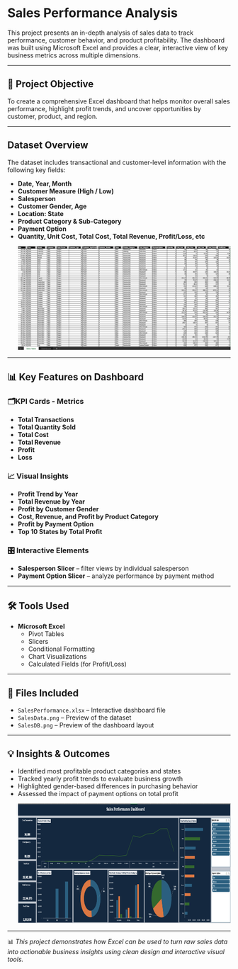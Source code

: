 # Sales Performance Analysis 

This project presents an in-depth analysis of sales data to track performance, customer behavior, and product profitability. The dashboard was built using Microsoft Excel and provides a clear, interactive view of key business metrics across multiple dimensions.
  
---

## 🎯 Project Objective

To create a comprehensive Excel dashboard that helps monitor overall sales performance, highlight profit trends, and uncover opportunities by customer, product, and region.

---
## Dataset Overview

The dataset includes transactional and customer-level information with the following key fields:

- **Date, Year, Month**
- **Customer Measure (High / Low)**
- **Salesperson**
- **Customer Gender, Age**
- **Location: State**
- **Product Category & Sub-Category**
- **Payment Option**
- **Quantity, Unit Cost, Total Cost, Total Revenue, Profit/Loss, etc**
  <p align="center">
  <img src="SalesData.png" alt="Sales Dataset" width="800"/>
</p>

---


## 📊 Key Features on Dashboard

### 🗂️KPI Cards - Metrics 
- **Total Transactions**
- **Total Quantity Sold**
- **Total Cost**
- **Total Revenue**
- **Profit**
- **Loss**

### 📈 Visual Insights
- **Profit Trend by Year**
- **Total Revenue by Year**
- **Profit by Customer Gender**
- **Cost, Revenue, and Profit by Product Category**
- **Profit by Payment Option**
- **Top 10 States by Total Profit**

### 🎛️ Interactive Elements
- **Salesperson Slicer** – filter views by individual salesperson
- **Payment Option Slicer** – analyze performance by payment method

---

## 🛠 Tools Used

- **Microsoft Excel**
  - Pivot Tables
  - Slicers
  - Conditional Formatting
  - Chart Visualizations
  - Calculated Fields (for Profit/Loss)

---

## 📁 Files Included

- `SalesPerformance.xlsx` – Interactive dashboard file  
- `SalesData.png` – Preview of the dataset 
- `SalesDB.png` – Preview of the dashboard layout
  
---

## 💡 Insights & Outcomes

- Identified most profitable product categories and states
- Tracked yearly profit trends to evaluate business growth
- Highlighted gender-based differences in purchasing behavior
- Assessed the impact of payment options on total profit
  <p align="center">
  <img src="SalesDB.png" alt="Sales Dashboard" width="900" height="270"/>
</p>

---

📊 *This project demonstrates how Excel can be used to turn raw sales data into actionable business insights using clean design and interactive visual tools.*
